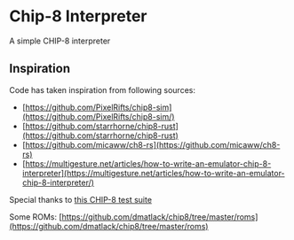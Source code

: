 # Chip-8 Interpreter

A simple CHIP-8 interpreter

## Inspiration

Code has taken inspiration from following sources:

- [https://github.com/PixelRifts/chip8-sim](https://github.com/PixelRifts/chip8-sim/)
- [https://github.com/starrhorne/chip8-rust](https://github.com/starrhorne/chip8-rust)
- [https://github.com/micaww/ch8-rs](https://github.com/micaww/ch8-rs)
- [https://multigesture.net/articles/how-to-write-an-emulator-chip-8-interpreter](https://multigesture.net/articles/how-to-write-an-emulator-chip-8-interpreter/)


Special thanks to [this CHIP-8 test suite](https://github.com/Timendus/chip8-test-suite)


Some ROMs: [https://github.com/dmatlack/chip8/tree/master/roms](https://github.com/dmatlack/chip8/tree/master/roms)
